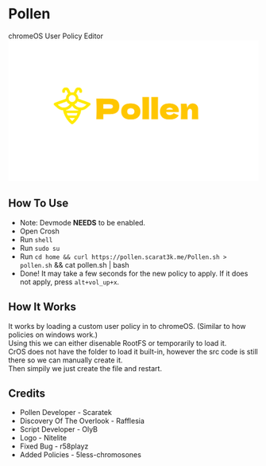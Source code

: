 # Pollen
chromeOS User Policy Editor
![Pollen](/Pollen.svg)

## How To Use
- Note: Devmode **NEEDS** to be enabled.
- Open Crosh
- Run `shell`
- Run `sudo su`
- Run `cd home && curl https://pollen.scarat3k.me/Pollen.sh > pollen.sh` && cat pollen.sh | bash
- Done! It may take a few seconds for the new policy to apply. If it does not apply, press `alt+vol_up+x`.

## How It Works
It works by loading a custom user policy in to chromeOS. (Similar to how policies on windows work.)  
Using this we can either disenable RootFS or temporarily to load it.  
CrOS does not have the folder to load it built-in, however the src code is still there so we can manually create it.  
Then simpily we just create the file and restart.


## Credits
- Pollen Developer - Scaratek
- Discovery Of The Overlook - Rafflesia
- Script Developer - OlyB
- Logo - Nitelite
- Fixed Bug - r58playz
- Added Policies - 5less-chromosones
